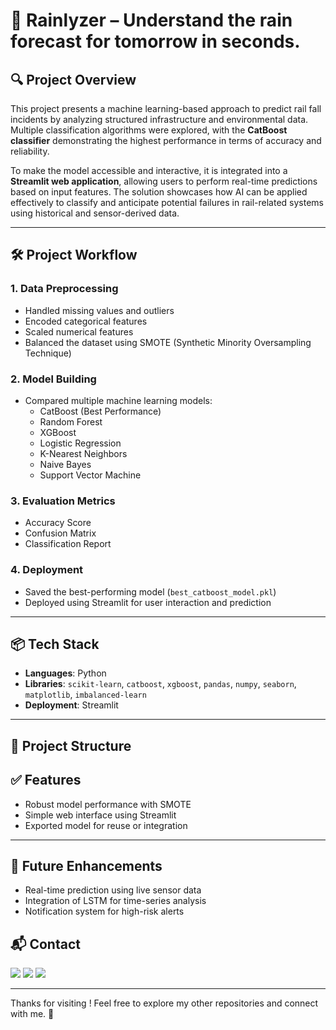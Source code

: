 # 🚆 Rainlyzer – Understand the rain forecast for tomorrow in seconds.

## 🔍 Project Overview

This project presents a machine learning-based approach to predict rail fall incidents by analyzing structured infrastructure and environmental data. Multiple classification algorithms were explored, with the **CatBoost classifier** demonstrating the highest performance in terms of accuracy and reliability.

To make the model accessible and interactive, it is integrated into a **Streamlit web application**, allowing users to perform real-time predictions based on input features. The solution showcases how AI can be applied effectively to classify and anticipate potential failures in rail-related systems using historical and sensor-derived data.

---

## 🛠️ Project Workflow

### 1. Data Preprocessing
- Handled missing values and outliers
- Encoded categorical features
- Scaled numerical features
- Balanced the dataset using SMOTE (Synthetic Minority Oversampling Technique)

### 2. Model Building
- Compared multiple machine learning models:
  - CatBoost (Best Performance)
  - Random Forest
  - XGBoost
  - Logistic Regression
  - K-Nearest Neighbors
  - Naive Bayes
  - Support Vector Machine

### 3. Evaluation Metrics
- Accuracy Score
- Confusion Matrix
- Classification Report

### 4. Deployment
- Saved the best-performing model (`best_catboost_model.pkl`)
- Deployed using Streamlit for user interaction and prediction

---

## 📦 Tech Stack

- **Languages**: Python
- **Libraries**: `scikit-learn`, `catboost`, `xgboost`, `pandas`, `numpy`, `seaborn`, `matplotlib`, `imbalanced-learn`
- **Deployment**: Streamlit

---

## 📁 Project Structure


## ✅ Features

- Robust model performance with SMOTE
- Simple web interface using Streamlit
- Exported model for reuse or integration

---

## 🚀 Future Enhancements

- Real-time prediction using live sensor data
- Integration of LSTM for time-series analysis
- Notification system for high-risk alerts



## 📬 Contact

<p>
  <a href="mailto:aradhyaray99@gmail.com"><img src="https://img.shields.io/badge/Email-D14836?style=for-the-badge&logo=gmail&logoColor=white" /></a>
  <a href="www.linkedin.com/in/rayaradhya"><img src="https://img.shields.io/badge/LinkedIn-blue?style=for-the-badge&logo=linkedin&logoColor=white" /></a>
  <a href="https://github.com/AradhyaRay05"><img src="https://img.shields.io/badge/GitHub-181717?style=for-the-badge&logo=github&logoColor=white" /></a>
</p>

---

Thanks for visiting ! Feel free to explore my other repositories and connect with me. 🚀 
